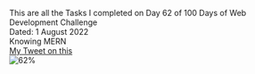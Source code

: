 This are all the Tasks I completed on Day 62 of 100 Days of Web Development Challenge<br>
Dated: 1 August 2022<br>
Knowing MERN<br>
[My Tweet on this](https://twitter.com/Saurav_Navdhare/status/1554005985102274560)<br>
![62%](https://progress-bar.dev/62)<br>
